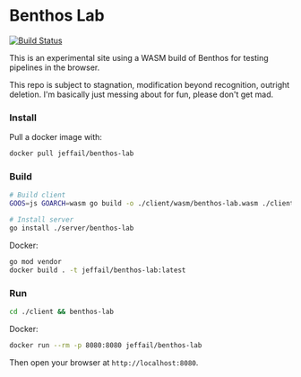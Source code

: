 Benthos Lab
===========

[![Build Status](https://cloud.drone.io/api/badges/benthosdev/benthos-lab/status.svg)](https://cloud.drone.io/benthosdev/benthos-lab)

This is an experimental site using a WASM build of Benthos for testing pipelines
in the browser.

This repo is subject to stagnation, modification beyond recognition, outright
deletion. I'm basically just messing about for fun, please don't get mad.

### Install

Pull a docker image with:

``` sh
docker pull jeffail/benthos-lab
```

### Build

``` sh
# Build client
GOOS=js GOARCH=wasm go build -o ./client/wasm/benthos-lab.wasm ./client/wasm/benthos-lab.go

# Install server
go install ./server/benthos-lab
```

Docker:

``` sh
go mod vendor
docker build . -t jeffail/benthos-lab:latest
```

### Run

``` sh
cd ./client && benthos-lab
```

Docker:

``` sh
docker run --rm -p 8080:8080 jeffail/benthos-lab
```

Then open your browser at `http://localhost:8080`.
